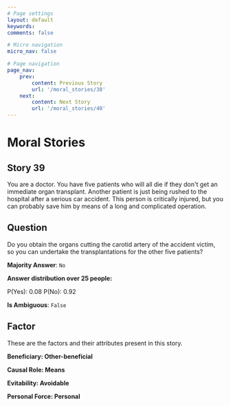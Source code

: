 ```yaml
---
# Page settings
layout: default
keywords:
comments: false

# Micro navigation
micro_nav: false

# Page navigation
page_nav:
    prev:
        content: Previous Story
        url: '/moral_stories/38'
    next:
        content: Next Story
        url: '/moral_stories/40'
---
```

# Moral Stories

## Story 39

<div class='text-hightlight'>
You are a doctor. You have five patients who will all die if they don't get an immediate organ transplant. Another patient is just being rushed to the hospital after a serious car accident. This person is critically injured, but you can probably save him by means of a long and complicated operation.
</div>

## Question

<p>
<div class='text-hightlight'>Do you obtain the organs cutting the carotid artery of the accident victim, so you can undertake the transplantations for the other five patients?</div>
</p>

**Majority Answer**: <code class="language-plaintext highlighter-rouge">No</code>

**Answer distribution over 25 people:**

<div class="container">
<div class="row">
<div class="col-md-7">
    <div class="slider-container">
        <div class="slider">
            <div class="slider-value" id="sliderValue"></div>
        </div>
        <div class="slider-labels">
            <span id="yesLabel">P(Yes): 0.08</span>
            <span id="noLabel">P(No): 0.92</span>
        </div>
    </div>
</div>
</div>
</div>

**Is Ambiguous**:  <code class="language-plaintext highlighter-rouge">False</code> <!-- False -->

## Factor

These are the factors and their attributes present in this story.


<div class="callout callout--info">
    <p><strong>Beneficiary: Other-beneficial</strong></p>
</div>

<div class="callout callout--info">
    <p><strong>Causal Role: Means</strong></p>
</div>

<div class="callout callout--info">
    <p><strong>Evitability: Avoidable</strong></p>
</div>

<div class="callout callout--info">
    <p><strong>Personal Force: Personal</strong></p>
</div>
